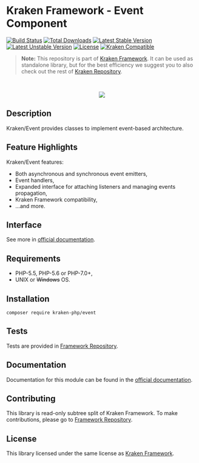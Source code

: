 # Kraken Framework - Event Component

[![Build Status](https://travis-ci.org/kraken-php/framework.svg)](https://travis-ci.org/kraken-php/framework)
[![Total Downloads](https://poser.pugx.org/kraken-php/event/downloads)](https://packagist.org/packages/kraken-php/event) 
[![Latest Stable Version](https://poser.pugx.org/kraken-php/event/v/stable)](https://packagist.org/packages/kraken-php/event) 
[![Latest Unstable Version](https://poser.pugx.org/kraken-php/event/v/unstable)](https://packagist.org/packages/kraken-php/event) 
[![License](https://poser.pugx.org/kraken-php/framework/license)](https://packagist.org/packages/kraken-php/framework)
[![Kraken Compatible](https://img.shields.io/badge/kraken-compatible-8002af.svg)](https://github.com/kraken-php/framework)

> **Note:** This repository is part of [Kraken Framework][3]. It can be used as standalone library, but for the best 
efficiency we suggest you to also check out the rest of [Kraken Repository][5].

<br>
<p align="center">
<img src="https://avatars2.githubusercontent.com/u/15938282?v=3&s=150" />
</p>

## Description

Kraken/Event provides classes to implement event-based architecture.

## Feature Highlights

Kraken/Event features:

* Both asynchronous and synchronous event emitters,
* Event handlers,
* Expanded interface for attaching listeners and managing events propagation,
* Kraken Framework compatibility,
* ...and more.

## Interface

See more in [official documentation][2].

## Requirements

* PHP-5.5, PHP-5.6 or PHP-7.0+,
* UNIX or ~~Windows~~ OS.

## Installation

```
composer require kraken-php/event
```

## Tests

Tests are provided in [Framework Repository][3].

## Documentation

Documentation for this module can be found in the [official documentation][2].

## Contributing

This library is read-only subtree split of Kraken Framework. To make contributions, please go to [Framework Repository][3].

## License

This library licensed under the same license as [Kraken Framework][3].

[1]: http://kraken-php.com
[2]: http://kraken-php.com/docs/0.3/event
[3]: https://github.com/kraken-php/framework
[4]: https://github.com/kraken-php/kraken
[5]: https://github.com/kraken-php
